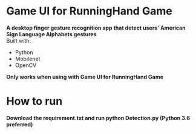 # Game UI for RunningHand Game
**A desktop finger gesture recognition app that detect users' American Sign Language Alphabets gestures** <br />
Built with: 
- Python
- Mobilenet
- OpenCV

**Only works when using with Game UI for RunningHand Game**

# How to run 
**Download the requirement.txt and run python Detection.py (Python 3.6 preferred)**
